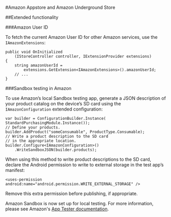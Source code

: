 #Amazon Appstore and Amazon Underground Store 

##Extended functionality

###Amazon User ID

To fetch the current Amazon User ID for other Amazon services, use the `IAmazonExtensions`:

````
public void OnInitialized
    (IStoreController controller, IExtensionProvider extensions)
{
    string amazonUserId = 
        extensions.GetExtension<IAmazonExtensions>().amazonUserId;
    // ...
}
````
###Sandbox testing in Amazon

To use Amazon’s local Sandbox testing app, generate a JSON description of your product catalog on the device’s SD card using the `IAmazonConfiguration` extended configuration:

````
var builder = ConfigurationBuilder.Instance(
StandardPurchasingModule.Instance());
// Define your products.
builder.AddProduct("someConsumable", ProductType.Consumable);
// Write a product description to the SD card 
// in the appropriate location.
builder.Configure<IAmazonConfiguration>()
	.WriteSandboxJSON(builder.products);
````

When using this method to write product descriptions to the SD card, declare the Android permission to write to external storage in the test app’s manifest:

````
<uses-permission android:name="android.permission.WRITE_EXTERNAL_STORAGE" /> 
````

Remove this extra permission before publishing, if appropriate. 

Amazon Sandbox is now set up for local testing. For more information, please see Amazon's [App Tester documentation](https://developer.amazon.com/public/apis/earn/in-app-purchasing/docs-v2/installing-and-configuring-app-tester).
